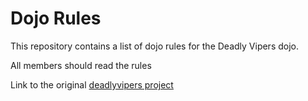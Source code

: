 Dojo Rules
==========

This repository contains a list of dojo rules for the Deadly Vipers dojo.

All members should read the rules

Link to the original [deadlyvipers project](https://github.com/deadlyvipers)

